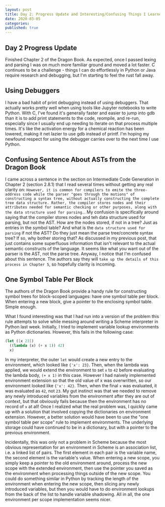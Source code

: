 ```yaml
---
layout: post
title: Day 2: Progress Update and Interesting/Confusing Things I Learned Today
date: 2020-03-05
categories:
published: true
---
```

## Day 2 Progress Update
Finished Chapter 2 of the Dragon Book. As expected, once I passed lexing and parsing I was on much more familiar ground and moved a lot faster. C continues to be a challenge - things I can do effortlessly in Python or Java require research and debugging, but I'm starting to feel the rust fall away.

## Using Debuggers
I have a bad habit of print debugging instead of using debuggers. That actually works pretty well when using tools like Jupyter notebooks to write Python. With C, I've found it's generally faster and easier to jump into gdb than it is to add print statements to the code, reompile, and re-run, especially since I usually end up needing to iterate on that process multiple times. It's like the activation energy for a chemical reaction has been lowered, making it net lazier to use gdb instead of printf. I'm hoping my newfound respect for using the debugger carries over to the next time I use Python.

## Confusing Sentence About ASTs from the Dragon Book
I came across a sentence in the section on Intermediate Code Generation in Chapter 2 (section 2.8.1) that I read several times without getting any real clarity on: `However, it is common for compilers to emite the three-address code while the parser "goes through the motions" of constructing a syntax tree, without actually constructing the complete tree data structure. Rather, the compiler stores nodes and their attributes needed for semantic checking or other purposes, along with the data structure used for parsing.`. My confusion is specifically around saying that the compiler stores nodes and teh data structure used for parsing, but not the AST. How are the nodes stored, if not in a tree? Just as entries in the symbol table? And what is the `data structure used for parsing` if not the AST? Do they just mean the parse tree/concrete syntax tree? If so, why bother storing that? As discussed in my previous post, that just contains some superfluous information that isn't relevant to the actual semantic constructs of the language. It seems like what you want out of the parser is the AST, not the parse tree. Anyway, I notice that I'm confused about this sentence. The authors say they will `take up the details of this process in Chapter 5`, so hopefully clarity is incoming.

## One Symbol Table Per Block
The authors of the Dragon Book provide a handy rule for constructing symbol trees for block-scoped languages: have one symbol table per block. When entering a new block, give a pointer to the enclosing symbol table. Simple enough.

What I found interesting was that I had run into a version of the problem this rule attempts to solve while messing around writing a Scheme interpreter in Python last week. Initially, I tried to implement variable lookup environments as Python dictionaries. However, this fails in the following case:

``` scheme
(let ([x 23])
  ((lambda (x) (+ x 1)) 42)
  x)
```

In my interpreter, the outer `let` would create a new entry to the environment, which looked like `{'x': 23}`. Then, when the lambda was applied, we would extend the environment to set `x` to `42` before evaluating the lambda body, `(+ x 1)` in this case. However I had naively implemented environment extension so that the old value of x was overwritten, so our environment looked like `{'x': 42}`. Then, when the final `x` was evaluated, it was evaluated as `42`, not `23`. My gut instinct was that we needed to remove any newly introduced variables from the environment after they are out of context, but that obviously fails because then the environment has no record of `x` at all! Once I realized what the real problem was, I quickly came up with a solution that involved copying the dictionaries on environment extension. However, a better solution would have been to use the "one symbol table per scope" rule to implement environments. The underlying storage could have continued to be in a dictionary, but with a pointer to the previous environment.

Incidentally, this was only not a problem in Scheme because the most obvious representation for an environment in Scheme is an association list, i.e. a linked list of pairs. The first element in each pair is the variable name, the second element is the variable's value. When entering a new scope, you simply keep a pointer to the old environment around, process the new scope with the extended environment, then use the pointer you saved as the environment when processing things outside of the new scope. You could do something similar in Python by tracking the length of the environment when entering the new scope, then slicing any newly introduced variables, but then you would have to do environment lookups from the back of the list to handle variable shadowing. All in all, the one environment per scope implementation seems nicer.
